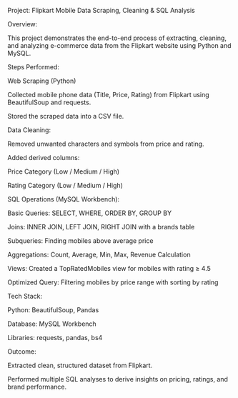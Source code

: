 Project: Flipkart Mobile Data Scraping, Cleaning & SQL Analysis

Overview:

This project demonstrates the end-to-end process of extracting, cleaning, and analyzing e-commerce data from the Flipkart website using Python and MySQL.


Steps Performed:

Web Scraping (Python)

Collected mobile phone data (Title, Price, Rating) from Flipkart using BeautifulSoup and requests.

Stored the scraped data into a CSV file.


Data Cleaning:

Removed unwanted characters and symbols from price and rating.

Added derived columns:

Price Category (Low / Medium / High)

Rating Category (Low / Medium / High)



SQL Operations (MySQL Workbench):

Basic Queries: SELECT, WHERE, ORDER BY, GROUP BY

Joins: INNER JOIN, LEFT JOIN, RIGHT JOIN with a brands table

Subqueries: Finding mobiles above average price

Aggregations: Count, Average, Min, Max, Revenue Calculation

Views: Created a TopRatedMobiles view for mobiles with rating ≥ 4.5

Optimized Query: Filtering mobiles by price range with sorting by rating


Tech Stack:

Python: BeautifulSoup, Pandas

Database: MySQL Workbench

Libraries: requests, pandas, bs4


Outcome:

Extracted clean, structured dataset from Flipkart.

Performed multiple SQL analyses to derive insights on pricing, ratings, and brand performance.
